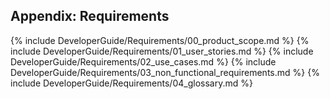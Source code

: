 
## **Appendix: Requirements**

{% include DeveloperGuide/Requirements/00_product_scope.md %}
{% include DeveloperGuide/Requirements/01_user_stories.md %}
{% include DeveloperGuide/Requirements/02_use_cases.md %}
{% include DeveloperGuide/Requirements/03_non_functional_requirements.md %}
{% include DeveloperGuide/Requirements/04_glossary.md %}